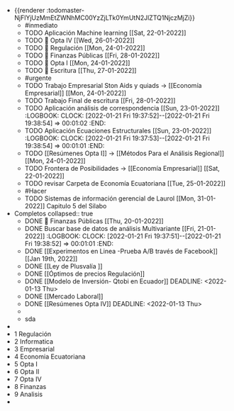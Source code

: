 - {{renderer :todomaster-NjFlYjUzMmEtZWNhMC00YzZjLTk0YmUtN2JlZTQ1NjczMjZi}}
	- #inmediato
	- TODO Aplicación Machine learning [[Sat, 22-01-2022]]
	- TODO  🧪 Opta IV [[Wed, 26-01-2022]]
	- TODO 🧪 Regulación [[Mon, 24-01-2022]]
	- TODO 🧪 Finanzas Públicas [[Fri, 28-01-2022]]
	- TODO 🧪 Opta I [[Mon, 24-01-2022]]
	- TODO 🧪 Escritura [[Thu, 27-01-2022]]
	- #urgente
	- TODO Trabajo Empresarial Ston Aids y quiads → [[Economía Empresarial]] [[Mon, 24-01-2022]]
	- TODO Trabajo Final de escritura [[Fri, 28-01-2022]]
	- TODO Aplicación análisis de correspondencia [[Sun, 23-01-2022]]
	  :LOGBOOK:
	  CLOCK: [2022-01-21 Fri 19:37:52]--[2022-01-21 Fri 19:38:54] =>  00:01:02
	  :END:
	- TODO Aplicación  Ecuaciones Estructurales [[Sun, 23-01-2022]]
	  :LOGBOOK:
	  CLOCK: [2022-01-21 Fri 19:37:53]--[2022-01-21 Fri 19:38:54] =>  00:01:01
	  :END:
	- TODO [[Resúmenes Opta I]] → [[Métodos Para el Análisis Regional]] [[Mon, 24-01-2022]]
	- TODO Frontera de Posibilidades → [[Economía Empresarial]] [[Sat, 22-01-2022]]
	- TODO revisar Carpeta de Economía Ecuatoriana [[Tue, 25-01-2022]]
	- #Hacer
	- TODO Sistemas de información gerencial de Laurol [[Mon, 31-01-2022]] Capitulo 5 del Silabo
- Completos
  collapsed:: true
	- DONE 🧪 Finanzas Públicas [[Thu, 20-01-2022]]
	- DONE Buscar base de datos de análisis Multivariante [[Fri, 21-01-2022]]
	  :LOGBOOK:
	  CLOCK: [2022-01-21 Fri 19:37:51]--[2022-01-21 Fri 19:38:52] =>  00:01:01
	  :END:
	- DONE [[Experimentos  en Linea -Prueba A/B través de Facebook]] [[Jan 19th, 2022]]
	- DONE [[Ley de Plusvalía ]]
	- DONE [[Óptimos de precios Regulación]]
	- DONE [[Modelo de Inversión- Qtobi en Ecuador]]
	  DEADLINE: <2022-01-13 Thu>
	- DONE [[Mercado Laboral]]
	- DONE [[Resúmenes Opta IV]]
	  DEADLINE: <2022-01-13 Thu>
	-
	- sda
-
- 1 Regulación
- 2 Informatica
- 3 Empresarial
- 4 Economia Ecuatoriana
- 5 Opta I
- 6 Opta II
- 7 Opta IV
- 8 Finanzas
- 9 Analisis
-